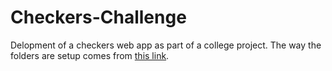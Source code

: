 # Checkers-Challenge
Delopment of a checkers web app as part of a college project. The way the folders are setup comes from [this link](https://github.com/oortcloud/unofficial-meteor-faq#where-should-i-put-my-files).
